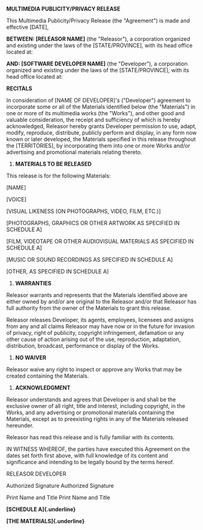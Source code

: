 **MULTIMEDIA PUBLICITY/PRIVACY RELEASE**

This Multimedia Publicity/Privacy Release (the "Agreement") is made and
effective \[DATE\],

**BETWEEN: \[RELEASOR NAME\]** (the \"Releasor\"), a corporation
organized and existing under the laws of the \[STATE/PROVINCE\], with
its head office located at:

**AND: \[SOFTWARE DEVELOPER NAME\]** (the \"Developer\"), a corporation
organized and existing under the laws of the \[STATE/PROVINCE\], with
its head office located at:

**RECITALS**

In consideration of \[NAME OF DEVELOPER\]\'s (\"Developer\") agreement
to incorporate some or all of the Materials identified below (the
\"Materials\") in one or more of its multimedia works (the \"Works\"),
and other good and valuable consideration, the receipt and sufficiency
of which is hereby acknowledged, Releasor hereby grants Developer
permission to use, adapt, modify, reproduce, distribute, publicly
perform and display, in any form now known or later developed, the
Materials specified in this release throughout the \[TERRITORIES\], by
incorporating them into one or more Works and/or advertising and
promotional materials relating thereto.

1.  **MATERIALS TO BE RELEASED**

This release is for the following Materials:

\[NAME\]

\[VOICE\]

\[VISUAL LIKENESS (ON PHOTOGRAPHS, VIDEO, FILM, ETC.)\]

\[PHOTOGRAPHS, GRAPHICS OR OTHER ARTWORK AS SPECIFIED IN SCHEDULE A\]

\[FILM, VIDEOTAPE OR OTHER AUDIOVISUAL MATERIALS AS SPECIFIED IN
SCHEDULE A\]

\[MUSIC OR SOUND RECORDINGS AS SPECIFIED IN SCHEDULE A\]

\[OTHER, AS SPECIFIED IN SCHEDULE A\]

1.  **WARRANTIES**

Releasor warrants and represents that the Materials identified above are
either owned by and/or are original to the Releasor and/or that Releasor
has full authority from the owner of the Materials to grant this
release.

Releasor releases Developer, its agents, employees, licensees and
assigns from any and all claims Releasor may have now or in the future
for invasion of privacy, right of publicity, copyright infringement,
defamation or any other cause of action arising out of the use,
reproduction, adaptation, distribution, broadcast, performance or
display of the Works.

1.  **NO WAIVER**

Releasor waive any right to inspect or approve any Works that may be
created containing the Materials.

1.  **ACKNOWLEDGMENT**

Releasor understands and agrees that Developer is and shall be the
exclusive owner of all right, title and interest, including copyright,
in the Works, and any advertising or promotional materials containing
the Materials, except as to preexisting rights in any of the Materials
released hereunder.

Releasor has read this release and is fully familiar with its contents.

IN WITNESS WHEREOF, the parties have executed this Agreement on the
dates set forth first above, with full knowledge of its content and
significance and intending to be legally bound by the terms hereof.

RELEASOR DEVELOPER

Authorized Signature Authorized Signature

Print Name and Title Print Name and Title

**[SCHEDULE A]{.underline}**

**[THE MATERIALS]{.underline}**
